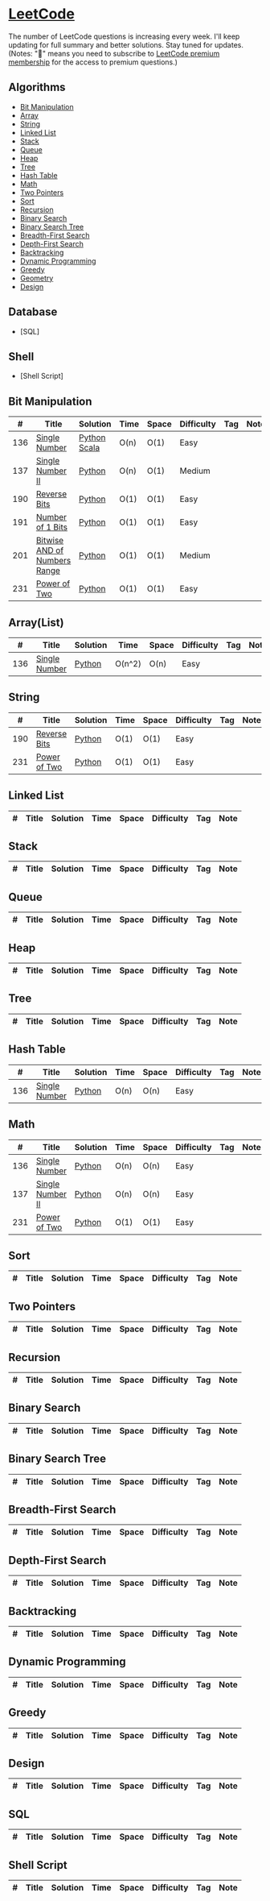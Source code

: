 # [LeetCode](https://leetcode.com/problemset/algorithms/)

The number of LeetCode questions is increasing every week. I'll keep updating for full summary and better solutions. Stay tuned for updates.
(Notes: "📖" means you need to subscribe to [LeetCode premium membership](https://leetcode.com/subscribe/) for the access to premium questions.)

## Algorithms

* [Bit Manipulation](#bit-manipulation)
* [Array](#array)
* [String](#string)
* [Linked List](#linked-list)
* [Stack](#stack)
* [Queue](#queue)
* [Heap](#heap)
* [Tree](#tree)
* [Hash Table](#hash-table)
* [Math](#math)
* [Two Pointers](#two-pointers)
* [Sort](#sort)
* [Recursion](#recursion)
* [Binary Search](#binary-search)
* [Binary Search Tree](#binary-search-tree)
* [Breadth-First Search](#breadth-first-search)
* [Depth-First Search](#depth-first-search)
* [Backtracking](#backtracking)
* [Dynamic Programming](#dynamic-programming)
* [Greedy](#greedy)
* [Geometry](#geometry)
* [Design](#design)

## Database

* [SQL]


## Shell

* [Shell Script]

## Bit Manipulation
|  #  | Title           |  Solution       |  Time           | Space           | Difficulty    | Tag          | Note|
|-----|---------------- | --------------- | --------------- | --------------- | ------------- |--------------|-----|
| 136 | [Single Number](BitManipulation/136.Single_Number/136.Single_Number.md) | [Python](BitManipulation/136.Single_Number/136.Single_Number_BitManipulation.py)<br />[Scala](BitManipulation/136.Single_Number/136.Single_Number_BitManipulation.scala) | O(n) | O(1) | Easy |  |  |
| 137 | [Single Number II](BitManipulation/137.Single_Number_II/137.Single_Number_II.md) | [Python](BitManipulation/137.Single_Number_II/137.Single_Number_II_BitManipulation.py) | O(n) | O(1) | Medium |  |  |
| 190 | [Reverse Bits](BitManipulation/190.Reverse_Bits/190.Reverse_Bits.md) | [Python](BitManipulation/190.Reverse_Bits/190.Reverse_Bits_BitManipulation.py) | O(1) | O(1) | Easy |  |  |
| 191 | [Number of 1 Bits](BitManipulation/191.Number_of_1_Bits/191.Number_of_1_Bits.md) | [Python](BitManipulation/191.Number_of_1_Bits/191.Number_of_1_Bits_BitManipulation.py) | O(1) | O(1) | Easy |  |  |
| 201 | [Bitwise AND of Numbers Range](BitManipulation/201.Bitwise_AND_of_Numbers_Range/201.Bitwise_AND_of_Numbers_Range.md) | [Python](BitManipulation/201.Bitwise_AND_of_Numbers_Range/201.Bitwise_AND_of_Numbers_Range_BitManipulation.py) | O(1) | O(1) | Medium |  |  |
| 231 | [Power of Two](BitManipulation/231.Power_of_Two/231.Power_of_Two.md) | [Python](BitManipulation/231.Power_of_Two/231.Power_of_Two_BitManipulation.py) | O(1) | O(1) | Easy |  |  |

## Array(List)
|  #  | Title           |  Solution       |  Time           | Space           | Difficulty    | Tag          | Note|
|-----|---------------- | --------------- | --------------- | --------------- | ------------- |--------------|-----|
| 136 | [Single Number](BitManipulation/136.Single_Number/136.Single_Number.md) | [Python](BitManipulation/136.Single_Number/136.Single_Number_ListOperation.py) | O(n^2) | O(n) | Easy |  |  |

## String
|  #  | Title           |  Solution       |  Time           | Space           | Difficulty    | Tag          | Note|
|-----|---------------- | --------------- | --------------- | --------------- | ------------- |--------------|-----|
| 190 | [Reverse Bits](BitManipulation/190.Reverse_Bits/190.Reverse_Bits.md) | [Python](BitManipulation/190.Reverse_Bits/190.Reverse_Bits_String.py) | O(1) | O(1) | Easy |  |  |
| 231 | [Power of Two](BitManipulation/231.Power_of_Two/231.Power_of_Two.md) | [Python](BitManipulation/231.Power_of_Two/231.Power_of_Two_String.py) | O(1) | O(1) | Easy |  |  |

## Linked List
|  #  | Title           |  Solution       |  Time           | Space           | Difficulty    | Tag          | Note|
|-----|---------------- | --------------- | --------------- | --------------- | ------------- |--------------|-----|


## Stack
|  #  | Title           |  Solution       |  Time           | Space           | Difficulty    | Tag          | Note|
|-----|---------------- | --------------- | --------------- | --------------- | ------------- |--------------|-----|


## Queue
|  #  | Title           |  Solution       |  Time           | Space           | Difficulty    | Tag          | Note|
|-----|---------------- | --------------- | --------------- | --------------- | ------------- |--------------|-----|


## Heap
|  #  | Title           |  Solution       |  Time           | Space           | Difficulty    | Tag          | Note|
|-----|---------------- | --------------- | --------------- | --------------- | ------------- |--------------|-----|


## Tree
|  #  | Title           |  Solution       |  Time           | Space           | Difficulty    | Tag          | Note|
|-----|---------------- | --------------- | --------------- | --------------- | ------------- |--------------|-----|


## Hash Table
|  #  | Title           |  Solution       |  Time           | Space           | Difficulty    | Tag          | Note|
|-----|---------------- | --------------- | --------------- | --------------- | ------------- |--------------|-----|
| 136 | [Single Number](BitManipulation/136.Single_Number/136.Single_Number.md) | [Python](BitManipulation/136.Single_Number/136.Single_Number_HashTable.py) | O(n) | O(n) | Easy |  |  |

## Math
|  #  | Title           |  Solution       |  Time           | Space           | Difficulty    | Tag          | Note|
|-----|---------------- | --------------- | --------------- | --------------- | ------------- |--------------|-----|
| 136 | [Single Number](BitManipulation/136.Single_Number/136.Single_Number.md) | [Python](BitManipulation/136.Single_Number/136.Single_Number_Math.py) | O(n) | O(n) | Easy |  |  |
| 137 | [Single Number II](BitManipulation/137.Single_Number_II/137.Single_Number_II.md) | [Python](BitManipulation/137.Single_Number_II/137.Single_Number_II_Math.py) | O(n) | O(n) | Easy |  |  |
| 231 | [Power of Two](BitManipulation/231.Power_of_Two/231.Power_of_Two.md) | [Python](BitManipulation/231.Power_of_Two/231.Power_of_Two_Math.py) | O(1) | O(1) | Easy |  |  |

## Sort
|  #  | Title           |  Solution       |  Time           | Space           | Difficulty    | Tag          | Note|
|-----|---------------- | --------------- | --------------- | --------------- | ------------- |--------------|-----|


## Two Pointers
|  #  | Title           |  Solution       |  Time           | Space           | Difficulty    | Tag          | Note|
|-----|---------------- | --------------- | --------------- | --------------- | ------------- |--------------|-----|


## Recursion
|  #  | Title           |  Solution       |  Time           | Space           | Difficulty    | Tag          | Note|
|-----|---------------- | --------------- | --------------- | --------------- | ------------- |--------------|-----|


## Binary Search
|  #  | Title           |  Solution       |  Time           | Space           | Difficulty    | Tag          | Note|
|-----|---------------- | --------------- | --------------- | --------------- | ------------- |--------------|-----|


## Binary Search Tree
|  #  | Title           |  Solution       |  Time           | Space           | Difficulty    | Tag          | Note|
|-----|---------------- | --------------- | --------------- | --------------- | ------------- |--------------|-----|


## Breadth-First Search
|  #  | Title           |  Solution       |  Time           | Space           | Difficulty    | Tag          | Note|
|-----|---------------- | --------------- | --------------- | --------------- | ------------- |--------------|-----|


## Depth-First Search
|  #  | Title           |  Solution       |  Time           | Space           | Difficulty    | Tag          | Note|
|-----|---------------- | --------------- | --------------- | --------------- | ------------- |--------------|-----|


## Backtracking
|  #  | Title           |  Solution       |  Time           | Space           | Difficulty    | Tag          | Note|
|-----|---------------- | --------------- | --------------- | --------------- | ------------- |--------------|-----|


## Dynamic Programming
|  #  | Title           |  Solution       |  Time           | Space           | Difficulty    | Tag          | Note|
|-----|---------------- | --------------- | --------------- | --------------- | ------------- |--------------|-----|


## Greedy
|  #  | Title           |  Solution       |  Time           | Space           | Difficulty    | Tag          | Note|
|-----|---------------- | --------------- | --------------- | --------------- | ------------- |--------------|-----|


## Design
|  #  | Title           |  Solution       |  Time           | Space           | Difficulty    | Tag          | Note|
|-----|---------------- | --------------- | --------------- | --------------- | ------------- |--------------|-----|


## SQL
|  #  | Title           |  Solution       |  Time           | Space           | Difficulty    | Tag          | Note|
|-----|---------------- | --------------- | --------------- | --------------- | ------------- |--------------|-----|


## Shell Script
|  #  | Title           |  Solution       |  Time           | Space           | Difficulty    | Tag          | Note|
|-----|---------------- | --------------- | --------------- | --------------- | ------------- |--------------|-----|
